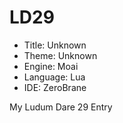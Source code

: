 LD29
====
- Title: Unknown
- Theme: Unknown
- Engine: Moai
- Language: Lua
- IDE: ZeroBrane

My Ludum Dare 29 Entry


